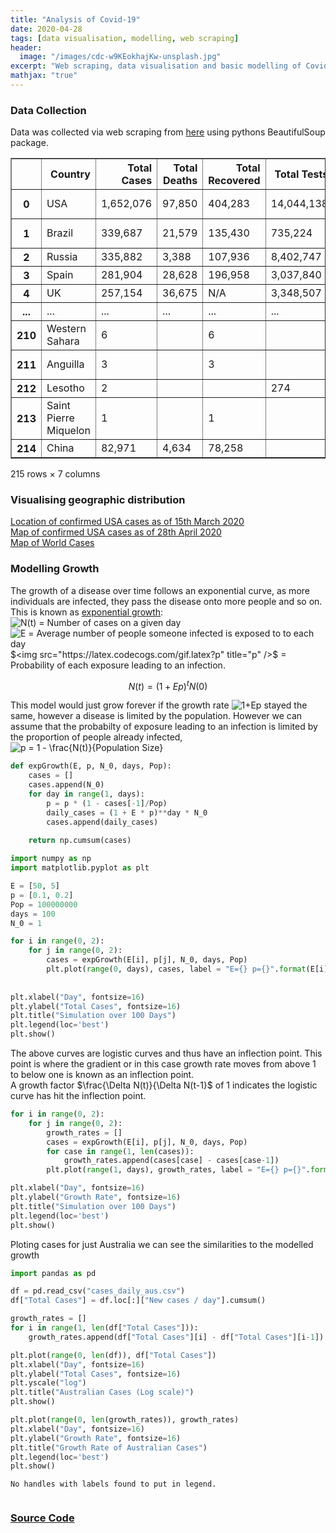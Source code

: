 ```yaml
---
title: "Analysis of Covid-19"
date: 2020-04-28
tags: [data visualisation, modelling, web scraping]
header:
  image: "/images/cdc-w9KEokhajKw-unsplash.jpg"
excerpt: "Web scraping, data visualisation and basic modelling of Covid-19 Cases"
mathjax: "true"
---
```

### Data Collection
Data was collected via web scraping from [here](https://www.worldometers.info/coronavirus/) using pythons BeautifulSoup package. <br>
<div>
<style scoped>
    .dataframe tbody tr th:only-of-type {
        vertical-align: middle;
    }

    .dataframe tbody tr th {
        vertical-align: top;
    }

    .dataframe thead th {
        text-align: right;
    }
</style>
<table border="1" class="dataframe">
  <thead>
    <tr style="text-align: right;">
      <th></th>
      <th>Country</th>
      <th>Total Cases</th>
      <th>Total Deaths</th>
      <th>Total Recovered</th>
      <th>Total Tests</th>
      <th>Population</th>
      <th>Continent</th>
    </tr>
  </thead>
  <tbody>
    <tr>
      <th>0</th>
      <td>USA</td>
      <td>1,652,076</td>
      <td>97,850</td>
      <td>404,283</td>
      <td>14,044,138</td>
      <td>330,795,837</td>
      <td>North America</td>
    </tr>
    <tr>
      <th>1</th>
      <td>Brazil</td>
      <td>339,687</td>
      <td>21,579</td>
      <td>135,430</td>
      <td>735,224</td>
      <td>212,397,420</td>
      <td>South America</td>
    </tr>
    <tr>
      <th>2</th>
      <td>Russia</td>
      <td>335,882</td>
      <td>3,388</td>
      <td>107,936</td>
      <td>8,402,747</td>
      <td>145,927,974</td>
      <td>Europe</td>
    </tr>
    <tr>
      <th>3</th>
      <td>Spain</td>
      <td>281,904</td>
      <td>28,628</td>
      <td>196,958</td>
      <td>3,037,840</td>
      <td>46,752,901</td>
      <td>Europe</td>
    </tr>
    <tr>
      <th>4</th>
      <td>UK</td>
      <td>257,154</td>
      <td>36,675</td>
      <td>N/A</td>
      <td>3,348,507</td>
      <td>67,848,130</td>
      <td>Europe</td>
    </tr>
    <tr>
      <th>...</th>
      <td>...</td>
      <td>...</td>
      <td>...</td>
      <td>...</td>
      <td>...</td>
      <td>...</td>
      <td>...</td>
    </tr>
    <tr>
      <th>210</th>
      <td>Western Sahara</td>
      <td>6</td>
      <td></td>
      <td>6</td>
      <td></td>
      <td>595,623</td>
      <td>Africa</td>
    </tr>
    <tr>
      <th>211</th>
      <td>Anguilla</td>
      <td>3</td>
      <td></td>
      <td>3</td>
      <td></td>
      <td>14,989</td>
      <td>North America</td>
    </tr>
    <tr>
      <th>212</th>
      <td>Lesotho</td>
      <td>2</td>
      <td></td>
      <td></td>
      <td>274</td>
      <td>2,140,421</td>
      <td>Africa</td>
    </tr>
    <tr>
      <th>213</th>
      <td>Saint Pierre Miquelon</td>
      <td>1</td>
      <td></td>
      <td>1</td>
      <td></td>
      <td>5,797</td>
      <td>North America</td>
    </tr>
    <tr>
      <th>214</th>
      <td>China</td>
      <td>82,971</td>
      <td>4,634</td>
      <td>78,258</td>
      <td></td>
      <td>1,439,323,776</td>
      <td>Asia</td>
    </tr>
  </tbody>
</table>
<p>215 rows × 7 columns</p>
</div>

### Visualising geographic distribution
[](/images/covid_images/barh_worldcases.png)
[](/images/covid_images/lin_confcases.png)
[](/images/covid_images/log_confcases.png)
[Location of confirmed USA cases as of 15th March 2020](/images/covid_images/marker_cluster_usa_2020-03-15.html) <br>
[Map of confirmed USA cases as  of 28th April 2020](/images/covid_images/2020-04-28_chloropleth.html) <br>
[Map of World Cases](/images/covid_images/world_cases_2020_28_4.html) <br>

### Modelling Growth

The growth of a disease over time follows an exponential curve, as more individuals are infected, they pass the disease onto more people and so on. This is known as [exponential growth](https://en.wikipedia.org/wiki/Exponential_growth):\
<img src="https://latex.codecogs.com/gif.latex?N(t)" title="N(t)" /> = Number of cases on a given day \
<img src="https://latex.codecogs.com/gif.latex?E" title="E" /> = Average number of people someone infected is exposed to to each day \
$<img src="https://latex.codecogs.com/gif.latex?p" title="p" />$ = Probability of each exposure leading to an infection.

$$N(t) = (1+Ep)^tN(0)$$

This model would just grow forever if the growth rate <img src="https://latex.codecogs.com/gif.latex?1&plus;Ep" title="1+Ep" /> stayed the same, however a disease is limited by the population. However we can assume that the probabilty of exposure leading to an infection is limited by the proportion of people already infected, <img src="https://latex.codecogs.com/gif.latex?p&space;=&space;1&space;-&space;\frac{N(t)}{Population&space;Size}" title="p = 1 - \frac{N(t)}{Population Size}" />


```python
def expGrowth(E, p, N_0, days, Pop):
    cases = []
    cases.append(N_0)
    for day in range(1, days):
        p = p * (1 - cases[-1]/Pop)
        daily_cases = (1 + E * p)**day * N_0
        cases.append(daily_cases)
                 
    return np.cumsum(cases)
```


```python
import numpy as np
import matplotlib.pyplot as plt

E = [50, 5]
p = [0.1, 0.2]
Pop = 100000000
days = 100
N_0 = 1

for i in range(0, 2):
    for j in range(0, 2):
        cases = expGrowth(E[i], p[j], N_0, days, Pop)
        plt.plot(range(0, days), cases, label = "E={} p={}".format(E[i], p[j]))
    
    
plt.xlabel("Day", fontsize=16)  
plt.ylabel("Total Cases", fontsize=16)
plt.title("Simulation over 100 Days")
plt.legend(loc='best')
plt.show()
```


[](/images/covid_images/sim100.png)


The above curves are logistic curves and thus have an inflection point. This point is where the gradient or in this case growth rate moves from above 1 to below one is known as an inflection point.\
A growth factor $\frac{\Delta N(t)}{\Delta N(t-1}$ of 1 indicates the logistic curve has hit the inflection point.


```python
for i in range(0, 2):
    for j in range(0, 2):
        growth_rates = []
        cases = expGrowth(E[i], p[j], N_0, days, Pop)
        for case in range(1, len(cases)):
            growth_rates.append(cases[case] - cases[case-1]) 
        plt.plot(range(1, days), growth_rates, label = "E={} p={}".format(E[i], p[j]))

plt.xlabel("Day", fontsize=16)  
plt.ylabel("Growth Rate", fontsize=16)
plt.title("Simulation over 100 Days")
plt.legend(loc='best')
plt.show()
```


[](/images/covid_images/sim100growthrate.png)


Ploting cases for just Australia we can see the similarities to the modelled growth


```python
import pandas as pd

df = pd.read_csv("cases_daily_aus.csv")
df["Total Cases"] = df.loc[:]["New cases / day"].cumsum()

growth_rates = []
for i in range(1, len(df["Total Cases"])):
    growth_rates.append(df["Total Cases"][i] - df["Total Cases"][i-1])

plt.plot(range(0, len(df)), df["Total Cases"])
plt.xlabel("Day", fontsize=16)  
plt.ylabel("Total Cases", fontsize=16)
plt.yscale("log")
plt.title("Australian Cases (Log scale)")
plt.show()

plt.plot(range(0, len(growth_rates)), growth_rates)
plt.xlabel("Day", fontsize=16)  
plt.ylabel("Growth Rate", fontsize=16)
plt.title("Growth Rate of Australian Cases")
plt.legend(loc='best')
plt.show()
```


[](/images/covid_images/austotcases.png)


    No handles with labels found to put in legend.
    


[](/images/covid_images/aus_growth_rate.png)



```python

```

### [Source Code](https://github.com/JackMurrie/Covid_19)
